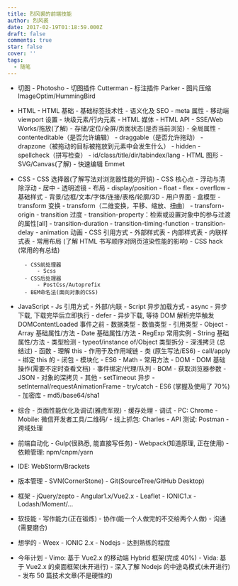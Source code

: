 ```yaml
---
title: 烈风裘的前端技能
author: 烈风裘
date: 2017-02-19T01:18:59.000Z
draft: false
comments: true
star: false
cover: ''
tags: 
  - 随笔
---
```


- 切图 - Photosho - 切图插件 Cutterman - 标注插件 Parker - 图片压缩 ImageOptim/HummingBird

- HTML - HTML 基础 - 基础标签技术性 - 语义化及 SEO - meta 属性 - 移动端 viewport 设置 - 块级元素/行内元素 - HTML 媒体 - HTML API - SSE/Web Works/拖放(了解) - 存储/定位/全屏/页面状态(是否当前浏览) - 全局属性 - contenteditable（是否允许编辑） - draggable（是否允许拖动） - drapzone（被拖动的目标被拖放到元素中会发生什么） - hidden - spellcheck（拼写检查） - id/class/title/dir/tabindex/lang - HTML 图形 - SVG/Canvas(了解) - 快速编辑 Emmet

- CSS - CSS 选择器(了解写法对浏览器性能的开销) - CSS 核心点 - 浮动与清除浮动 - 居中 - 透明滤镜 - 布局 - display/position - float - flex - overflow - 基础样式 - 背景/边框/文本/字体/连接/表格/轮廓/3D - 用户界面 - 盒模型 - transform 变换 - transform（二维变换，平移、缩放、扭曲） - transforn-origin - transition 过度 - transition-property：检索或设置对象中的参与过渡的属性[all] - transition-duration - transition-timing-function - transition-delay - animation 动画 - CSS 引用方式 - 外部样式表 - 内部样式表 - 内联样式表 - 常用布局 (了解 HTML 书写顺序对网页渲染性能的影响) - CSS hack (常用的有总结)

      	- CSS前处理器
      		- Scss
      	- CSS后处理器
      		- PostCss/Autoprefix
      	- BEM命名法(面向对象的CSS)

* JavaScript - Js 引用方式 - 外部/内联 - Script 异步加载方式 - async - 异步下载, 下载完毕后立即执行 - defer - 异步下载, 等待 DOM 解析完毕触发 DOMContentLoaded 事件之前 - 数据类型 - 数值类型 - 引用类型 - Object - Array 基础属性/方法 - Date 基础属性/方法 - RegExp 常用实例 - String 基础属性/方法 - 类型检测 - typeof/instance of/Object 类型拆分 - 深浅拷贝 (总结过) - 函数 - 理解 this - 作用于及作用域链 - 类 (原生写法/ES6) - call/apply - 绑定 this 的 - 闭包 - 模块化 - ES6 - Math - 常用方法 - DOM - DOM 基础操作(需要不定时查看文档) - 事件绑定/代理/队列 - BOM - 获取浏览器参数 - JSON - 对象的深拷贝 - 其他 - setTimeout 异步 - setInternal/requestAnimationFrame - try/catch - ES6 (掌握及使用了 70%) - 加密库 - md5/base64/sha1

* 综合 - 页面性能优化及调试(雅虎军规) - 缓存处理 - 调试 - PC: Chrome - Mobile: 微信开发者工具/二维码/ - 线上抓包: Charles - API 测试: Postman - 跨域处理
* 前端自动化 - Gulp(很熟悉, 能直接写任务) - Webpack(知道原理, 正在使用) - 依赖管理: npm/cnpm/yarn

* IDE: WebStorm/Brackets

* 版本管理 - SVN(CornerStone) - Git(SourceTree/GitHub Desktop)

* 框架 - jQuery/zepto - Angular1.x/Vue2.x - Leaflet - IONIC1.x - Lodash/Moment/...

* 软技能 - 写作能力(正在锻炼) - 协作(能一个人做完的不交给两个人做) - 沟通(需要磨合)

* 想学的 - Weex - IONIC 2.x - Nodejs - 达到熟练的程度

* 今年计划 - Vimo: 基于 Vue2.x 的移动端 Hybrid 框架(完成 40%) - Vida: 基于 Vue2.x 的桌面框架(未开进行) - 深入了解 Nodejs 的中途岛模式(未开进行) - 发布 50 篇技术文章(不是硬性的)
